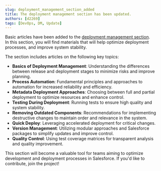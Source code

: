 ```yaml
---
slug: deployment_management_section_added
title: The deployment management section has been updated.
authors: [d2269]
tags: [DevOps, DM, Update]
---
```


Basic articles have been added to the [deployment management section](/docs/category/deployment/salesforce-deployment).  
In this section, you will find materials that will help optimize deployment processes, and improve system stability.

The section includes articles on the following key topics:
- **Basics of Deployment Management**: Understanding the differences between release and deployment stages to minimize risks and improve planning.
- **Process Automation**: Fundamental principles and approaches to automation for increased reliability and efficiency.
- **Metadata Deployment Approaches**: Choosing between full and partial deployment to optimize resources and enhance control.
- **Testing During Deployment**: Running tests to ensure high quality and system stability.
- **Removing Outdated Components**: Recommendations for implementing destructive changes to maintain order and relevance in the system.
- **Quick Deploy**: Leveraging accelerated deployment for critical changes.
- **Version Management**: Utilizing modular approaches and Salesforce packages to simplify updates and improve control.
- **Quality Control**: Using test coverage matrices for transparent analysis and quality improvement.

This section will become a valuable tool for teams aiming to optimize development and deployment processes in Salesforce. If you'd like to contribute, join the project!